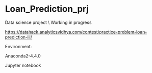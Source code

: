 # Loan_Prediction_prj
Data science project \ Working in progress

https://datahack.analyticsvidhya.com/contest/practice-problem-loan-prediction-iii/

Environment:

Anaconda2-4.4.0

Jupyter notebook 





